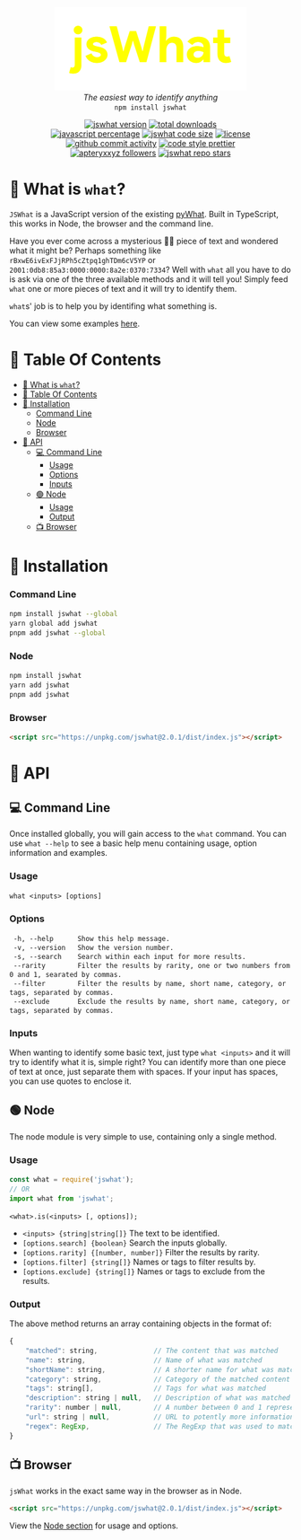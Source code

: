 <p align="center">
    <img alt="jsWhat" src=".github/logo.png"><br>
    <i>The easiest way to identify anything</i><br>
    <code>npm install jswhat</code>
</p>

<p align="center">
    <a href="https://github.com/apteryxxyz/jswhat/"><img alt="jswhat version" src="https://img.shields.io/badge/version-2.0.1-red"></a>
    <a href="https://npmjs.com/package/jswhat"><img alt="total downloads" src="https://img.shields.io/npm/dt/jswhat"></a>
    <br>
    <a href="https://github.com/apteryxxyz/jswhat/"><img alt="javascript percentage" src="https://img.shields.io/github/languages/top/apteryxxyz/jswhat"></a>
    <a href="https://bundlephobia.com/package/jswhat"><img alt="jswhat code size" src="https://img.shields.io/bundlephobia/minzip/jswhat?label=code%20size"></a>
    <a href="https://github.com/apteryxxyz/jswhat/blob/main/LICENSE"><img alt="license" src="https://img.shields.io/npm/l/jswhat"></a>
    <br>
    <a href="https://github.com/apteryxxyz/jswhat/"><img alt="github commit activity" src="https://img.shields.io/github/commit-activity/m/apteryxxyz/jswhat"></a>
    <a href="https://prettier.io/"><img alt="code style prettier" src="https://img.shields.io/badge/code_style-prettier-ff69b4"></a>
    <br>
    <a href="https://github.com/apteryxxyz"><img alt="apteryxxyz followers" src="https://img.shields.io/github/followers/apteryxxyz?style=social"></a>
    <a href="https://github.com/apteryxxyz/jswhat"><img alt="jswhat repo stars" src="https://img.shields.io/github/stars/apteryxxyz/jswhat?style=social"></a>
</p>

# 🤔 What is `what`?

`JSWhat` is a JavaScript version of the existing [pyWhat](https://github.com/bee-san/pywhat). Built in TypeScript, this works in Node, the browser and the command line.

Have you ever come across a mysterious 🧙‍♂️ piece of text and wondered what it might be? Perhaps something like `rBxwE6ivExFJjRPh5cZtpq1ghTDm6cV5YP` or `2001:0db8:85a3:0000:0000:8a2e:0370:7334`?
Well with `what` all you have to do is ask via one of the three available methods and it will tell you! Simply feed `what` one or more pieces of text and it will try to identify them.

`what`s' job is to help you by identifing what something is.

You can view some examples [here](https://github.com/apteryxxyz/jswhat/tree/main/examples).

# 🏓 Table Of Contents

- [🤔 What is `what`?](#-what-is-what)
- [🏓 Table Of Contents](#-table-of-contents)
- [📩 Installation](#-installation)
    - [Command Line](#command-line)
    - [Node](#node)
    - [Browser](#browser)
- [🍕 API](#-api)
  - [💻 Command Line](#-command-line)
    - [Usage](#usage)
    - [Options](#options)
    - [Inputs](#inputs)
  - [🟢 Node](#-node)
    - [Usage](#usage-1)
    - [Output](#output)
  - [📺 Browser](#-browser)

# 📩 Installation

### Command Line

```bash
npm install jswhat --global
yarn global add jswhat
pnpm add jswhat --global
```

### Node

```bash
npm install jswhat
yarn add jswhat
pnpm add jswhat
```

### Browser

```html
<script src="https://unpkg.com/jswhat@2.0.1/dist/index.js"></script>
```

# 🍕 API

## 💻 Command Line

Once installed globally, you will gain access to the `what` command. You can use `what --help` to see a basic help menu containing usage, option information and examples.

### Usage

`what <inputs> [options]`

### Options

```
 -h, --help      Show this help message.
 -v, --version   Show the version number.
 -s, --search    Search within each input for more results.
 --rarity        Filter the results by rarity, one or two numbers from 0 and 1, searated by commas.
 --filter        Filter the results by name, short name, category, or tags, separated by commas.
 --exclude       Exclude the results by name, short name, category, or tags, separated by commas.
```

### Inputs

When wanting to identify some basic text, just type `what <inputs>` and it will try to identify what it is, simple right? You can identify more than one piece of text at once, just separate them with spaces. If your input has spaces, you can use quotes to enclose it.

## 🟢 Node

The node module is very simple to use, containing only a single method.

### Usage

```ts
const what = require('jswhat');
// OR
import what from 'jswhat';
```

`<what>.is(<inputs> [, options]);`

- `<inputs> {string|string[]}` The text to be identified.
- `[options.search] {boolean}` Search the inputs globally.
- `[options.rarity] {[number, number]}` Filter the results by rarity.
- `[options.filter] {string[]}` Names or tags to filter results by.
- `[options.exclude] {string[]}` Names or tags to exclude from the results.

### Output

The above method returns an array containing objects in the format of:

```js
{
    "matched": string,              // The content that was matched
    "name": string,                 // Name of what was matched
    "shortName": string,            // A shorter name for what was matched
    "category": string,             // Category of the matched content
    "tags": string[],               // Tags for what was matched
    "description": string | null,   // Description of what was matched
    "rarity": number | null,        // A number between 0 and 1 representing the rarity
    "url": string | null,           // URL to potently more information
    "regex": RegExp,                // The RegExp that was used to match this
}
```

## 📺 Browser

`jsWhat` works in the exact same way in the browser as in Node.

```html
<script src="https://unpkg.com/jswhat@2.0.1/dist/index.js"></script>
```

View the [Node section](#-node) for usage and options.